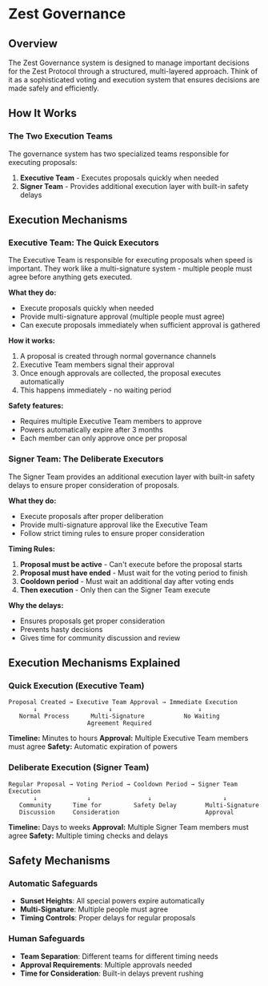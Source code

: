# Zest Governance

## Overview

The Zest Governance system is designed to manage important decisions for the Zest Protocol through a structured, multi-layered approach. Think of it as a sophisticated voting and execution system that ensures decisions are made safely and efficiently.

## How It Works

### The Two Execution Teams

The governance system has two specialized teams responsible for executing proposals:

1. **Executive Team** - Executes proposals quickly when needed
2. **Signer Team** - Provides additional execution layer with built-in safety delays

## Execution Mechanisms

### Executive Team: The Quick Executors

The Executive Team is responsible for executing proposals when speed is important. They work like a multi-signature system - multiple people must agree before anything gets executed.

**What they do:**
- Execute proposals quickly when needed
- Provide multi-signature approval (multiple people must agree)
- Can execute proposals immediately when sufficient approval is gathered

**How it works:**
1. A proposal is created through normal governance channels
2. Executive Team members signal their approval
3. Once enough approvals are collected, the proposal executes automatically
4. This happens immediately - no waiting period

**Safety features:**
- Requires multiple Executive Team members to approve
- Powers automatically expire after 3 months
- Each member can only approve once per proposal

### Signer Team: The Deliberate Executors

The Signer Team provides an additional execution layer with built-in safety delays to ensure proper consideration of proposals.

**What they do:**
- Execute proposals after proper deliberation
- Provide multi-signature approval like the Executive Team
- Follow strict timing rules to ensure proper consideration

**Timing Rules:**
1. **Proposal must be active** - Can't execute before the proposal starts
2. **Proposal must have ended** - Must wait for the voting period to finish
3. **Cooldown period** - Must wait an additional day after voting ends
4. **Then execution** - Only then can the Signer Team execute

**Why the delays:**
- Ensures proposals get proper consideration
- Prevents hasty decisions
- Gives time for community discussion and review

## Execution Mechanisms Explained

### Quick Execution (Executive Team)

```
Proposal Created → Executive Team Approval → Immediate Execution
       ↓                    ↓                        ↓
   Normal Process      Multi-Signature           No Waiting
                      Agreement Required
```

**Timeline:** Minutes to hours
**Approval:** Multiple Executive Team members must agree
**Safety:** Automatic expiration of powers

### Deliberate Execution (Signer Team)

```
Regular Proposal → Voting Period → Cooldown Period → Signer Team Execution
       ↓              ↓                ↓                    ↓
   Community      Time for         Safety Delay        Multi-Signature
   Discussion     Consideration                        Approval
```

**Timeline:** Days to weeks
**Approval:** Multiple Signer Team members must agree
**Safety:** Multiple timing checks and delays

## Safety Mechanisms

### Automatic Safeguards
- **Sunset Heights**: All special powers expire automatically
- **Multi-Signature**: Multiple people must agree
- **Timing Controls**: Proper delays for regular proposals

### Human Safeguards
- **Team Separation**: Different teams for different timing needs
- **Approval Requirements**: Multiple approvals needed
- **Time for Consideration**: Built-in delays prevent rushing
